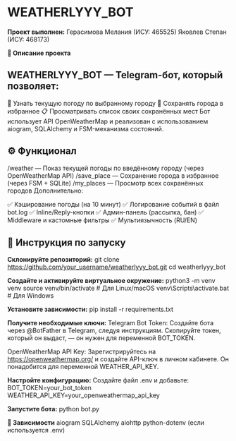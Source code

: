 # WEATHERLYYY_BOT

**Проект выполнен:**
Герасимова Мелания (ИСУ: 465525)
Яковлев Степан (ИСУ: 468173)

**📌 Описание проекта**

## WEATHERLYYY_BOT — Telegram-бот, который позволяет:

📍 Узнать текущую погоду по выбранному городу
💾 Сохранять города в избранное
📋 Просматривать список своих сохранённых мест
Бот использует API OpenWeatherMap и реализован с использованием aiogram, SQLAlchemy и FSM-механизма состояний.

## **⚙️ Функционал**

/weather — Показ текущей погоды по введённому городу (через OpenWeatherMap API)
/save_place — Сохранение города в избранное (через FSM + SQLite)
/my_places — Просмотр всех сохранённых городов
Дополнительно:

✅ Кэширование погоды (на 10 минут)
✅ Логирование событий в файл bot.log
✅ Inline/Reply-кнопки
✅ Админ-панель (рассылка, бан)
✅ Middleware и кастомные фильтры
✅ Мультиязычность (RU/EN)

## **🚀 Инструкция по запуску**

**Склонируйте репозиторий:**
git clone https://github.com/your_username/weatherlyyy_bot.git
cd weatherlyyy_bot

**Создайте и активируйте виртуальное окружение:**
python3 -m venv venv
source venv/bin/activate   # Для Linux/macOS
venv\Scripts\activate.bat  # Для Windows

**Установите зависимости:**
pip install -r requirements.txt

**Получите необходимые ключи:**
Telegram Bot Token:
Создайте бота через @BotFather в Telegram, следуя инструкциям.
Скопируйте токен, который он выдаст, — он нужен для переменной BOT_TOKEN.

OpenWeatherMap API Key:
Зарегистрируйтесь на https://openweathermap.org/ и создайте API-ключ в личном кабинете.
Он понадобится для переменной WEATHER_API_KEY.

**Настройте конфигурацию:**
Создайте файл .env и добавьте:
BOT_TOKEN=your_bot_token
WEATHER_API_KEY=your_openweathermap_api_key

**Запустите бота:**
python bot.py

**📂 Зависимости**
aiogram
SQLAlchemy
aiohttp
python-dotenv (если используется .env)
